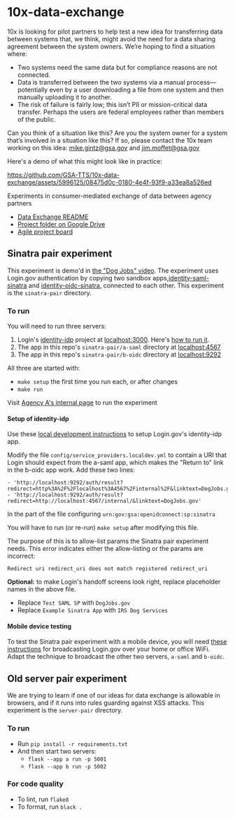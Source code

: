 # 10x-data-exchange

10x is looking for pilot partners to help test a new idea for transferring data between systems that, we think, might avoid the need for a data sharing agreement between the system owners. We’re hoping to find a situation where:
- Two systems need the same data but for compliance reasons are not connected.
- Data is transferred between the two systems via a manual process—potentially even by a user downloading a file from one system and then manually uploading it to another.
- The risk of failure is fairly low; this isn’t PII or mission-critical data transfer. Perhaps the users are federal employees rather than members of the public.

Can you think of a situation like this? Are you the system owner for a system that’s involved in a situation like this? If so, please contact the 10x team working on this idea: mike.gintz@gsa.gov and jim.moffet@gsa.gov

Here's a demo of what this might look like in practice:

https://github.com/GSA-TTS/10x-data-exchange/assets/5996125/08475d0c-0180-4e4f-93f9-a33ea8a526ed


Experiments in consumer-mediated exchange of data between agency partners

* [Data Exchange README](https://docs.google.com/document/d/1IfLms6VMIaOpkgdy0_DiDTQXpntpgtQZgoTyKUExCTw/)
* [Project folder on Google Drive](https://drive.google.com/drive/folders/1Xv6QOYEFwhMv2SfVHi9Rzl4XASAvnbXc)
* [Agile project board](https://github.com/orgs/GSA-TTS/projects/31/)

## Sinatra pair experiment

This experiment is demo'd in [the "Dog Jobs" video](https://gsa.enterprise.slack.com/files/U02H3PT5Y5S/F06DRN13FV5/dataexchangedemo1.mp4). The experiment uses Login.gov authentication by copying two sandbox apps,[identity-saml-sinatra](https://github.com/18F/identity-saml-sinatra) and [identity-oidc-sinatra](https://github.com/18F/identity-oidc-sinatra), connected to each other. This experiment is the `sinatra-pair` directory.

### To run

You will need to run three servers:

  1. Login's [identity-idp](https://github.com/18F/identity-idp) project at [localhost:3000](http://localhost:3000/). Here's [how to run it](#setup-of-identity-idp).
  2. The app in this repo's `sinatra-pair/a-saml` directory at [localhost:4567](http://localhost:4567/)
  3. The app in this repo's `sinatra-pair/b-oidc` directory at [localhost:9292](http://localhost:9292/)

All three are started with:

  * `make setup` the first time you run each, or after changes
  * `make run`

  Visit [Agency A's internal page](http://localhost:4567/internal/) to run the experiment

#### Setup of identity-idp

Use these [local development instructions](https://github.com/18F/identity-idp/blob/main/docs/local-development.md) to setup Login.gov's identity-idp app.

Modify the file `config/service_providers.localdev.yml` to contain a URI that Login should expect from the a-saml app, which makes the "Return to" link in the b-oidc app work. Add these two lines:
```
- 'http://localhost:9292/auth/result?redirect=http%3A%2F%2Flocalhost%3A4567%2Finternal%2F&linktext=DogJobs.gov'
- 'http://localhost:9292/auth/result?redirect=http://localhost:4567/internal/&linktext=DogJobs.gov'
```
In the part of the file configuring `urn:gov:gsa:openidconnect:sp:sinatra`

You will have to run (or re-run) `make setup` after modifying this file.

The purpose of this is to allow-list params the Sinatra pair experiment needs. This error indicates either the allow-listing or the params are incorrect:
```
Redirect uri redirect_uri does not match registered redirect_uri
```

**Optional:** to make Login's handoff screens look right, replace placeholder names in the above file.
* Replace `Test SAML SP` with `DogJobs.gov`
* Replace `Example Sinatra App` with `IRS Dog Services`

#### Mobile device testing

To test the Sinatra pair experiment with a mobile device, you will need [these instructions](https://github.com/18F/identity-idp/blob/main/docs/mobile.md) for broadcasting Login.gov over your home or office WiFi. Adapt the technique to broadcast the other two servers, `a-saml` and `b-oidc`.

## Old server pair experiment

We are trying to learn if one of our ideas for data exchange is allowable in browsers, and if it runs into rules guarding against XSS attacks. This experiment is the `server-pair` directory.

### To run
* Run `pip install -r requirements.txt`
* And then start two servers:
  * `flask --app a run -p 5001`
  * `flask --app b run -p 5002`

### For code quality
* To lint, run `flake8`
* To format, run `black .`
